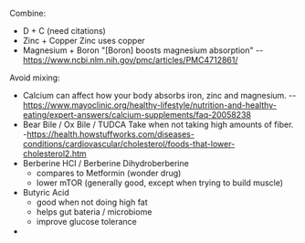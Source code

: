 Combine:
 - D + C
   (need citations)
 - Zinc + Copper
   Zinc uses copper
 - Magnesium + Boron
   "[Boron] boosts magnesium absorption"
   -- https://www.ncbi.nlm.nih.gov/pmc/articles/PMC4712861/

Avoid mixing:
 - Calcium can affect how your body absorbs iron, zinc and magnesium. -- https://www.mayoclinic.org/healthy-lifestyle/nutrition-and-healthy-eating/expert-answers/calcium-supplements/faq-20058238
&nbsp;
- Bear Bile / Ox Bile / TUDCA
  Take when not taking high amounts of fiber. -https://health.howstuffworks.com/diseases-conditions/cardiovascular/cholesterol/foods-that-lower-cholesterol2.htm
- Berberine HCI / Berberine Dihydroberberine
  - compares to Metformin (wonder drug)
  - lower mTOR (generally good, except when trying to build muscle)
- Butyric Acid
  - good when not doing high fat
  - helps gut bateria / microbiome
  - improve glucose tolerance
- 
<!--stackedit_data:
eyJoaXN0b3J5IjpbLTE1MjQ3NzI5NTMsLTQ1OTA1NDk2OCwxMD
Q4NDQwNTYwLC04NjgxNzY2NTZdfQ==
-->